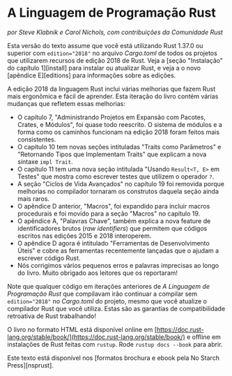 # A Linguagem de Programação Rust

_por Steve Klabnik e Carol Nichols, com contribuições da Comunidade Rust_

Esta versão do texto assume que você está utilizando Rust 1.37.0 ou superior com `edition="2018"` no arquivo _Cargo.toml_ de todos os projetos que utilizarem recursos de edição 2018 de Rust. Veja a [seção "Instalação" do capítulo 1][install] para instalar ou atualizar Rust, e veja a o novo [apêndice E][editions] para informações sobre as edições.

A edição 2018 da linguagem Rust inclui várias melhorias que fazem Rust mais ergonômica e fácil de aprender. Esta iteração do livro contém várias mudanças que refletem essas melhorias:

- O capítulo 7, "Administrando Projetos em Expansão com Pacotes, Crates, e Módulos", foi quase todo reescrito. O sistema de módulos e a forma como os caminhos funcionam na edição 2018 foram feitos mais consistentes.
- O capítulo 10 tem novas seções intituladas "Traits como Parâmetros" e "Retornando Tipos que Implementam Traits" que explicam a nova sintaxe `impl Trait`.
- O capítulo 11 tem uma nova seção intitulada "Usando `Result<T, E>` em Testes" que mostra como escrever testes que utilizem o operador `?`.
- A seção "Ciclos de Vida Avançados" no capítulo 19 foi removida porque melhorias no compilador tornaram os construtos daquela seção ainda mais raros.
- O apêndice D anterior, "Macros", foi expandido para incluir macros procedurais e foi movido para a seção "Macros" no capítulo 19.
- O apêndice A, "Palavras Chave", também explica a nova feature de identificadores brutos (_raw identifiers_) que permitem que códigos escritos nas edições 2015 e 2018 interoperem.
- O apêndice D agora é intitulado "Ferramentas de Desenvolvimento Úteis" e cobre as ferramentas recentemente lançadas que o ajudam a escrever código Rust.
- Nós corrigimos vários pequenos erros e palavras imprecisas ao longo do livro. Muito obrigado aos leitores que os reportaram!

Note que qualquer código em iterações anteriores de _A Linguagem de Programação Rust_ que compilavam irão continuar a compilar sem `edition="2018"` no _Cargo.toml_ do projeto, mesmo que você atualize o compilador Rust que você utiliza. Estas são as garantias de compatibilidade retroativa de Rust trabalhando!

O livro no formato HTML está disponível online em [https://doc.rust-lang.org/stable/book/](https://doc.rust-lang.org/stable/book/) e offline em instalações de Rust feitas com `rustup`. Rode `rustup docs --book` para abrir.

Este texto está disponível nos [formatos brochura e ebook pela No Starch Press][nsprust].
